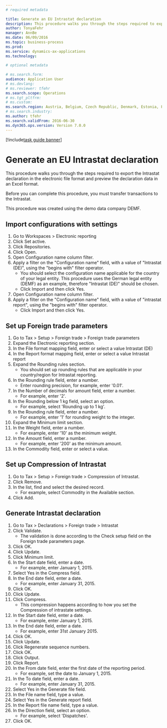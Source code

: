 ```yaml
--- 
# required metadata 
 
title: Generate an EU Intrastat declaration
description: This procedure walks you through the steps required to export the Intrastat declaration in the electronic file format and preview the declaration data in an Excel format. 
author: TonyaFehr 
manager: AnnBe 
ms.date: 06/09/2016
ms.topic: business-process 
ms.prod:  
ms.service: dynamics-ax-applications 
ms.technology:  
 
# optional metadata 
 
# ms.search.form:   
audience: Application User 
# ms.devlang:  
# ms.reviewer: tfehr 
ms.search.scope: Operations 
# ms.tgt_pltfrm:  
# ms.custom:  
ms.search.region: Austria, Belgium, Czech Republic, Denmark, Estonia, Finland, France, Germany, Hungary, Ireland, Italy, Latvia, Lithuania, Netherlands, Poland, Spain, Sweden, United Kingdom
# ms.search.industry: 
ms.author: tfehr 
ms.search.validFrom: 2016-06-30 
ms.dyn365.ops.version: Version 7.0.0 
---
```


[!include[task guide banner](.../includes/task-guide-banner.md)]

# Generate an EU Intrastat declaration

This procedure walks you through the steps required to export the Intrastat declaration in the electronic file format and preview the declaration data in an Excel format. 
Before you can complete this procedure, you must transfer transactions to the Intrastat. 
This procedure was created using the demo data company DEMF.


## Import configurations with settings
1. Go to Workspaces > Electronic reporting
2. Click Set active.
3. Click Repositories.
4. Click Open.
5. Open Configuration name column filter.
6. Apply a filter on the "Configuration name" field, with a value of "Intrastat (DE)", using the "begins with" filter operator.
    * You should select the configuration name applicable for the country of your legal entity. This procedure uses the German legal entity (DEMF) as an example, therefore "Intrastat (DE)" should be chosen.  
    * Click Import and then click Yes.  
7. Open Configuration name column filter.
8. Apply a filter on the "Configuration name" field, with a value of "intrastat report", using the "begins with" filter operator.
    * Click Import and then click Yes.  

## Set up Foreign trade parameters
1. Go to Tax > Setup > Foreign trade > Foreign trade parameters
2. Expand the Electronic reporting section.
3. In the File format mapping field, enter or select a value Intrastat (DE)
4. In the Report format mapping field, enter or select a value Intrastat report
5. Expand the Rounding rules section.
    * You should set up rounding rules that are applicable in your country/region for Intrastat reporting.  
6. In the Rounding rule field, enter a number.
    * Enter rounding precision, for example, enter '0.01'.  
7. In the Number of decimals for amount field, enter a number.
    * For example, enter '2'.  
8. In the Rounding below 1 kg field, select an option.
    * For example, select 'Rounding up to 1 kg'.  
9. In the Rounding rule field, enter a number.
    * For example, enter '1' for rounding weight to the integer.  
10. Expand the Minimum limit section.
11. In the Weight field, enter a number.
    * For example, enter '10' as the minimum weight.  
12. In the Amount field, enter a number.
    * For example, enter '200' as the minimum amount.  
13. In the Commodity field, enter or select a value.

## Set up Compression of Intrastat
1. Go to Tax > Setup > Foreign trade > Compression of Intrastat.
2. Click Remove.
3. In the list, find and select the desired record.
    * For example, select Commodity in the Available section.  
4. Click Add.

## Generate Intrastat declaration
1. Go to Tax > Declarations > Foreign trade > Intrastat
2. Click Validate.
    * The validation is done according to the Check setup field on the Foreign trade parameters page.  
3. Click OK.
4. Click Update.
5. Click Minimum limit.
6. In the Start date field, enter a date.
    * For example, enter January 1, 2015.  
7. Select Yes in the Compress field.
8. In the End date field, enter a date.
    * For example, enter January 31, 2015.  
9. Click OK.
10. Click Update.
11. Click Compress.
    * This compression happens according to how you set the Compression of intrastate settings.  
12. In the Start date field, enter a date.
    * For example, enter January 1, 2015.  
13. In the End date field, enter a date.
    * For example, enter 31st January 2015.  
14. Click OK.
15. Click Update.
16. Click Regenerate sequence numbers.
17. Click OK.
18. Click Output.
19. Click Report.
20. In the From date field, enter the first date of the reporting period.
    * For example, set the date to January 1, 2015.  
21. In the To date field, enter a date.
    * For example, enter January 31, 2015.  
22. Select Yes in the Generate file field.
23. In the File name field, type a value.
24. Select Yes in the Generate report field.
25. In the Report file name field, type a value.
26. In the Direction field, select an option.
    * For example, select 'Dispatches'.  
27. Click OK.

